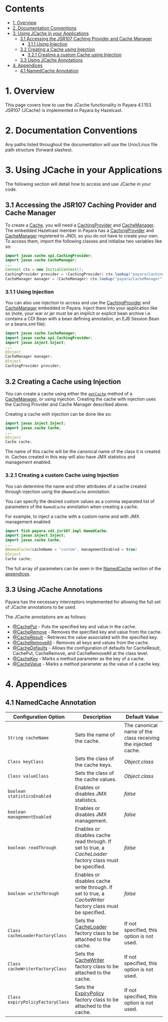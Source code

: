 # Contents
* [1. Overview](#1-overview)
* [2. Documentation Conventions](#2-documentation-conventions)
* [3. Using JCache in your Applications](#3-using-jcache-in-your-applications)
  * [3.1 Accessing the JSR107 Caching Provider and Cache Manager](#31-accessing-the-jsr107-caching-provider-and-cache-manager)
    * [3.1.1 Using Injection](#311-using-injection)
  * [3.2 Creating a Cache using Injection](#32-creating-a-cache-using-injection)
    * [3.2.1 Creating a custom Cache using Injection](#321-creating-a-custom-cache-using-injection)
  * [3.3 Using JCache Annotations](#33-using-jcache-annotations)
* [4. Appendices](#4-appendices)
  * [4.1 NamedCache Annotation](#41-namedcache-annotation)


# 1. Overview
This page covers how to use the JCache functionality in Payara 4.1.153.  
JSR107 (JCache) is implemented in Payara by Hazelcast.

# 2. Documentation Conventions
Any paths listed throughout the documentation will use the Unix/Linux file path structure (forward slashes).

# 3. Using JCache in your Applications
The following section will detail how to access and use JCache in your code.  

## 3.1 Accessing the JSR107 Caching Provider and Cache Manager
To create a [Cache](https://ignite.incubator.apache.org/jcache/1.0.0/javadoc/javax/cache/Cache.html), you will need a [CachingProvider](https://ignite.incubator.apache.org/jcache/1.0.0/javadoc/javax/cache/spi/CachingProvider.html) and [CacheManager](https://ignite.incubator.apache.org/jcache/1.0.0/javadoc/javax/cache/CacheManager.html). The embedded Hazelcast member in Payara has a [CachingProvider](https://ignite.incubator.apache.org/jcache/1.0.0/javadoc/javax/cache/spi/CachingProvider.html) and [CacheManager](https://ignite.incubator.apache.org/jcache/1.0.0/javadoc/javax/cache/CacheManager.html) registered to JNDI, so you do not have to create your own. To access them, import the following classes and initialise two variables like so:

```Java
import javax.cache.spi.CachingProvider;
import javax.cache.CacheManager;
...
Context ctx = new InitialContext();
CachingProvider provider = (CachingProvider) ctx.lookup("payara/CachingProvider");
CacheManager manager = (CacheManager) ctx.lookup("payara/CacheManager");
```

### 3.1.1 Using Injection
You can also use injection to access and use the [CachingProvider](https://ignite.incubator.apache.org/jcache/1.0.0/javadoc/javax/cache/spi/CachingProvider.html) and [CacheManager](https://ignite.incubator.apache.org/jcache/1.0.0/javadoc/javax/cache/CacheManager.html) embedded in Payara. Inject them into your application like so (note, your war or jar must be an implicit or explicit bean archive i.e. contains a CDI Bean with a bean defining annotation, an EJB Session Bean or a beans.xml file):

```Java
import javax.cache.CacheManager;
import javax.cache.spi.CachingProvider;
import javax.inject.Inject;
...
@Inject 
CacheManager manager;
@Inject
CachingProvider provider;
```

## 3.2 Creating a Cache using Injection
You can create a cache using either the [`getCache`](https://ignite.incubator.apache.org/jcache/1.0.0/javadoc/javax/cache/CacheManager.html#getCache%28java.lang.String,%20java.lang.Class,%20java.lang.Class%29) method of a [CacheManager](https://ignite.incubator.apache.org/jcache/1.0.0/javadoc/javax/cache/CacheManager.html), or using injection. Creating the cache with injection uses the Caching Provider and Cache Manager described above.

Creating a cache with injection can be done like so:

```Java
import javax.inject.Inject;
import javax.cache.Cache;
...
@Inject
Cache cache;
```

The name of this cache will be the canonical name of the class it is created in. Caches created in this way will also have JMX statistics and management enabled.

### 3.2.1 Creating a custom Cache using Injection
You can determine the name and other attributes of a cache created through injection using the `@NamedCache` annotation.

You can specify the desired custom values as a comma separated list of parameters of the `NamedCache` annotation when creating a cache.

For example, to inject a cache with a custom name and with JMX management enabled:

```Java
import fish.payara.cdi.jsr107.impl.NamedCache;
import javax.inject.Inject;
import javax.cache.Cache;
...
@NamedCache(cacheName = "custom", managementEnabled = true)
@Inject
Cache cache;
```

The full array of parameters can be seen in the [NamedCache](#41-namedcache-annotation) section of the [appendices](#4-appendices).

## 3.3 Using JCache Annotations
Payara has the necessary interceptors implemented for allowing the full set of JCache annotations to be used.

The JCache annotations are as follows:

* [@CachePut](https://ignite.incubator.apache.org/jcache/1.0.0/javadoc/javax/cache/annotation/CachePut.html) - Puts the specified key and value in the cache.
* [@CacheRemove](https://ignite.incubator.apache.org/jcache/1.0.0/javadoc/javax/cache/annotation/CacheRemove.html) - Removes the specified key and value from the cache.
* [@CacheResult](https://ignite.incubator.apache.org/jcache/1.0.0/javadoc/javax/cache/annotation/CacheResult.html) - Retrieves the value associated with the specified key.
* [@CacheRemoveAll](https://ignite.incubator.apache.org/jcache/1.0.0/javadoc/javax/cache/annotation/CacheRemoveAll.html) - Removes all keys and values from the cache.
* [@CacheDefaults](https://ignite.incubator.apache.org/jcache/1.0.0/javadoc/javax/cache/annotation/CacheDefaults.html) - Allows the configuration of defaults for CacheResult, CachePut, CacheRemove, and CacheRemoveAll at the class level.
* [@CacheKey](https://ignite.incubator.apache.org/jcache/1.0.0/javadoc/javax/cache/annotation/CacheKey.html) - Marks a method parameter as the key of a cache.
* [@CacheValue](https://ignite.incubator.apache.org/jcache/1.0.0/javadoc/javax/cache/annotation/CacheValue.html) - Marks a method parameter as the value of a cache key.

# 4. Appendices

## 4.1 NamedCache Annotation

Configuration Option | Description | Default Value
--- | --- | ---
`String cacheName` | Sets the name of the cache. | The canonical name of the class receiving the injected cache.
`Class keyClass` | Sets the class of the cache keys. | _Object.class_
`Class valueClass` | Sets the class of the cache values. | _Object.class_
`boolean statisticsEnabled` | Enables or disables JMX statistics. | _false_
`boolean managementEnabled` | Enables or disables JMX management. | _false_
`boolean readThrough` | Enables or disables cache read through. If set to true, a _CacheLoader_ factory class must be specified. | _false_
`boolean writeThrough` | Enables or disables cache write through. If set to true, a _CacheWriter_ factory class must be specified. | _false_
`Class cacheLoaderFactoryClass` | Sets the [CacheLoader](https://ignite.incubator.apache.org/jcache/1.0.0/javadoc/javax/cache/integration/CacheLoader.html) factory class to be attached to the cache. | If not specified, this option is not used.
`Class cacheWriterFactoryClass` | Sets the [CacheWriter](https://ignite.incubator.apache.org/jcache/1.0.0/javadoc/javax/cache/integration/CacheWriter.html) factory class to be attached to the cache. | If not specified, this option is not used.
`Class expiryPolicyFactoryClass` | Sets the [ExpiryPolicy](https://ignite.incubator.apache.org/jcache/1.0.0/javadoc/javax/cache/expiry/ExpiryPolicy.html) factory class to be attached to the cache. | If not specified, this option is not used.





